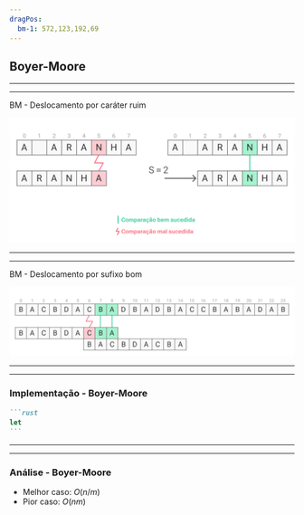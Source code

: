 ```yaml
---
dragPos:
  bm-1: 572,123,192,69
---
```


## Boyer-Moore

<Cadeia cadeia="TRES TIGRES TRISTES" />

<Cadeia v-drag="'bm-1'" cadeia="TRISTE" />

<Counter />

---
---

BM - Deslocamento por caráter ruim

<img
src="/images/bm-1.svg"
/>

---
---

BM - Deslocamento por sufixo bom

<img
src="/images/bm-2.svg"
/>

---
---

### Implementação - Boyer-Moore

````md magic-move
```rust
let
```
````

---
---

### Análise - Boyer-Moore

- Melhor caso: $O(n/m)$
- Pior caso: $O(nm)$
